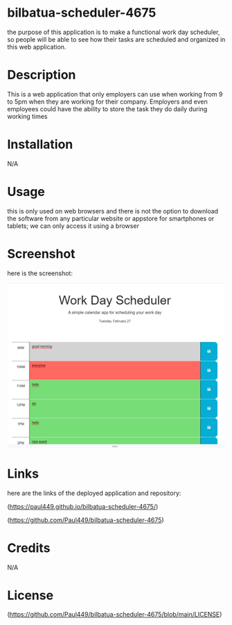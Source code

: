 # bilbatua-scheduler-4675

the purpose of this application is to make a functional work day scheduler, so people will be able to see how their tasks are scheduled and organized in this web application.

# Description
This is a web application that only employers can use when working from 9 to 5pm when they are working for their company. Employers and even
employees could have the ability to store the task they do daily during working times

# Installation

N/A

# Usage

this is only used on web browsers and there is not the option to download the software from any particular website or appstore 
for smartphones or tablets; we can only access it using a browser

# Screenshot

here is the screenshot:

![screenshot](./Develop/schedulerpaul.png)


# Links

here are the links of the deployed application and repository:

(https://paul449.github.io/bilbatua-scheduler-4675/)

(https://github.com/Paul449/bilbatua-scheduler-4675)

# Credits

N/A

# License

(https://github.com/Paul449/bilbatua-scheduler-4675/blob/main/LICENSE)